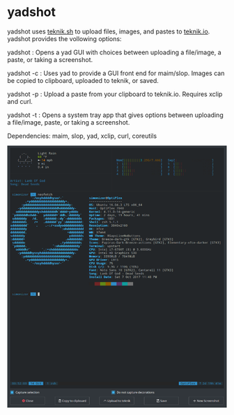 # yadshot

yadshot uses [teknik.sh](https://git.teknik.io/Teknikode/Tools/src/master/Upload/teknik.sh) to upload files, images, and pastes to [teknik.io](https://teknik.io).  yadshot provides the vollowing options:

yadshot : Opens a yad GUI with choices between uploading a file/image, a paste, or taking a screenshot.

yadshot -c : Uses yad to provide a GUI front end for maim/slop.  Images can be copied to clipboard, uploaded to teknik, or saved.

yadshot -p : Upload a paste from your clipboard to teknik.io.  Requires xclip and curl.

yadshot -t : Opens a system tray app that gives options between uploading a file/image, paste, or taking a screenshot.

Dependencies: maim, slop, yad, xclip, curl, coreutils

![yadshot](/Screenshot.png)
